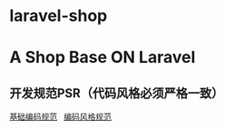# laravel-shop
# A Shop Base ON Laravel
## 开发规范PSR（代码风格必须严格一致）
[基础编码规范](https://phphub.org/topics/2078)  
[编码风格规范](https://phphub.org/topics/2079)  

